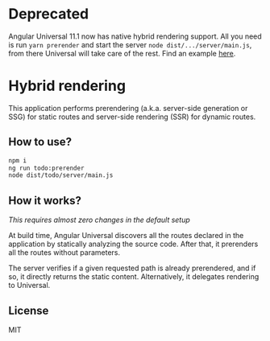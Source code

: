 # Deprecated

Angular Universal 11.1 now has native hybrid rendering support. All you need is run `yarn prerender` and start the server `node dist/.../server/main.js`, from there Universal will take care of the rest. Find an example [here](https://github.com/mgechev/hybrid-rendering).

# Hybrid rendering

This application performs prerendering (a.k.a. server-side generation or SSG) for static routes and server-side rendering (SSR) for dynamic routes.

## How to use?

```bash
npm i
ng run todo:prerender
node dist/todo/server/main.js
```

## How it works?

*This requires almost zero changes in the default setup*

At build time, Angular Universal discovers all the routes declared in the application by statically analyzing the source code. After that, it prerenders all the routes without parameters.

The server verifies if a given requested path is already prerendered, and if so, it directly returns the static content. Alternatively, it delegates rendering to Universal.

## License

MIT

